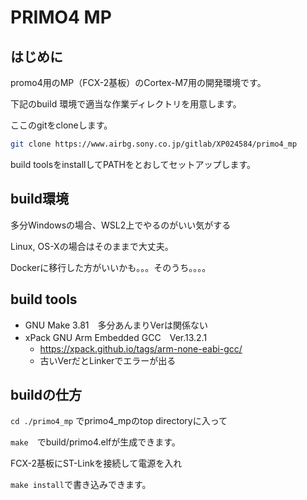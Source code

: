 # PRIMO4 MP



## はじめに

promo4用のMP（FCX-2基板）のCortex-M7用の開発環境です。

下記のbuild 環境で適当な作業ディレクトリを用意します。

ここのgitをcloneします。

```bash
git clone https://www.airbg.sony.co.jp/gitlab/XP024584/primo4_mp
```

build toolsをinstallしてPATHをとおしてセットアップします。



## build環境

多分Windowsの場合、WSL2上でやるのがいい気がする

Linux, OS-Xの場合はそのままで大丈夫。

Dockerに移行した方がいいかも。。。そのうち。。。。



## build tools

- GNU Make 3.81　多分あんまりVerは関係ない
- xPack GNU Arm Embedded GCC　Ver.13.2.1
  - https://xpack.github.io/tags/arm-none-eabi-gcc/
  - 古いVerだとLinkerでエラーが出る



## buildの仕方

``cd ./primo4_mp`` でprimo4_mpのtop directoryに入って

``make``　でbuild/primo4.elfが生成できます。

FCX-2基板にST-Linkを接続して電源を入れ

``make install``で書き込みできます。







